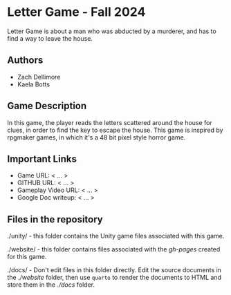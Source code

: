 # Letter Game - Fall 2024

Letter Game is about a man who was abducted by a murderer, and has to find a way to leave the house.

## Authors

- Zach Dellimore
- Kaela Botts

## Game Description

In this game, the player reads the letters scattered around the house for clues, in order to find the key to escape the house. This game is inspired by rpgmaker games, in which it's a 48 bit pixel style horror game.

## Important Links

- Game URL: < ... >
- GITHUB URL: < ... >
- Gameplay Video URL: < ... >
- Google Doc writeup: < ... >

## Files in the repository

./unity/ - this folder contains the Unity game files associated with this game.

./website/ - this folder contains files associated with the *gh-pages* created for this game.

./docs/ - Don't edit files in this folder directly.  Edit the source documents in the *./website* folder, then use `quarto` to render the documents to HTML and store them in the *./docs* folder.

